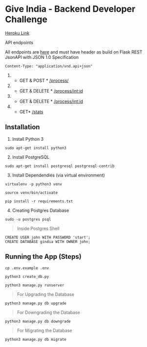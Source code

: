 # Give India - Backend Developer Challenge

[Heroku Link](https://fathomless-spire-13788.herokuapp.com)

API endpoints

All endpoints are [here](/app/api/__init__.py) and must have header as build on Flask REST JsonAPI with JSON 1.0 Specification

`Content-Type: "application/vnd.api+json"`

1. * GET & POST * [/process/](https://fathomless-spire-13788.herokuapp.com/process/) 
2. * GET & DELETE * [/process/<int:id>](https://fathomless-spire-13788.herokuapp.com/process/1) 
3. * GET & DELETE * [/process/<int:id>](https://fathomless-spire-13788.herokuapp.com/process/1)
4. * GET* [/stats](https://fathomless-spire-13788.herokuapp.com/stats) 

## Installation

1. Install Python 3

```
sudo apt-get install python3
```

2. Install PostgreSQL

```
sudo apt-get install postgresql postgresql-contrib
```

3. Install Dependendies (via virtual environment)

```
virtualenv -p python3 venv

source venv/bin/activate

pip install -r requirements.txt

```

4. Creating Postgres Database

```
sudo -u postgres psql

```

> Inside Postgres Shell

```
CREATE USER john WITH PASSWORD 'start';
CREATE DATABASE gindia WITH OWNER john;
```

## Running the App (Steps)

```
cp .env.example .env

python3 create_db.py

python3 manage.py runserver

```

> For Upgrading the Database

```
python3 manage.py db upgrade
```

> For Downgrading the Database

```
python3 manage.py db downgrade
```

> For Migrating the Database

```
python3 manage.py db migrate
```
